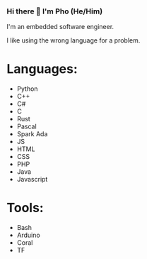 ### Hi there 👋 I'm Pho (He/Him)

I'm an embedded software engineer.

I like using the wrong language for a problem.

# Languages:
- Python
- C++
- C#
- C
- Rust
- Pascal
- Spark Ada
- JS
- HTML
- CSS
- PHP
- Java
- Javascript

# Tools:
- Bash
- Arduino
- Coral
- TF


<!--
**PhoChiDes/PhoChiDes** is a ✨ _special_ ✨ repository because its `README.md` (this file) appears on your GitHub profile.

Here are some ideas to get you started:

- 🔭 I’m currently working on ...
- 🌱 I’m currently learning ...
- 👯 I’m looking to collaborate on ...
- 🤔 I’m looking for help with ...
- 💬 Ask me about ...
- 📫 How to reach me: ...
- 😄 Pronouns: ...
- ⚡ Fun fact: ...
-->
